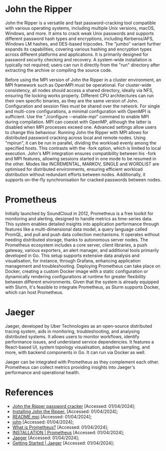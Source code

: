 # John the Ripper

John the Ripper is a versatile and fast password-cracking tool compatible with various operating systems, including multiple Unix versions, macOS, Windows, and more. It aims to crack weak Unix passwords and supports different password hash types and encryptions, including Kerberos/AFS, Windows LM hashes, and DES-based tripcodes. The “jumbo” variant further expands its capabilities, covering various hashing and encryption types across different platforms and applications. It is primarily designed for password security checking and recovery. A system-wide installation is typically not required; users can run it directly from the "run" directory after extracting the archive or compiling the source code.

Before using the MPI version of John the Ripper in a cluster environment, an MPI framework such as OpenMPI must be operational. For cluster-wide consistency, all nodes should access a shared directory, ideally via NFS, ensuring file locking works properly. Different CPU architectures can run their own specific binaries, as they are the same version of John. Configuration and session files must be shared over the network. For single and multi-core configurations, a minimal configuration with OpenMPI is sufficient. Use the "./configure --enable-mpi" command to enable MPI during compilation. MPI can coexist with OpenMP, although the latter is disabled when MPI processes exceed one. Advanced settings allow users to change this behaviour.
Running John the Ripper with MPI allows for distributed password cracking across local and remote nodes. Using "mpirun", it can be run in parallel, dividing the workload evenly among the specified hosts. This contrasts with the -fork option, which is limited to local execution. John's MPI integration ensures compatibility between his -fork and MPI features, allowing sessions started in one mode to be resumed in the other. Modes like INCREMENTAL, MARKOV, SINGLE and WORDLIST are optimised for distributed environments, ensuring efficient workload distribution without redundant efforts between nodes. Additionally, it supports on-the-fly synchronisation for cracked passwords between nodes.

# Prometheus
Initially launched by SoundCloud in 2012, Prometheus is a free toolkit for monitoring and alerting, designed to handle metrics as time-series data. This system enables detailed insights into application performance through features like a multi-dimensional data model, a query language called PromQL, and pull and push data collection mechanisms. It operates without needing distributed storage, thanks to autonomous server nodes. The Prometheus ecosystem includes a core server, client libraries, a push gateway, various exporters, an alert manager, and additional tools primarily developed in Go. This setup supports extensive data analysis and visualisation, for instance, through Grafana, enhancing application management and troubleshooting.
Deploying Prometheus can take place on Docker, creating a custom Docker image with a static configuration or dynamically rendering configurations at runtime for greater flexibility between different environments. Given that the system is already equipped with Slurm, it's feasible to integrate Prometheus, as Slurm supports Docker, which can host Prometheus.

# Jaeger
Jaeger, developed by Uber Technologies as an open-source distributed tracing system, aids in monitoring, troubleshooting, and analysing distributed systems. It allows users to monitor workflows, identify performance issues, and understand service dependencies. It features a React-based UI, system topology visualisation, adaptive sampling, and more, with backend components in Go.
It can run via Docker as well.

Jaeger can be integrated with Prometheus as they complement each other. Prometheus can collect metrics providing insights into Jaeger's performance and operational health.

# References
- [John the Ripper password cracker](https://www.openwall.com/john/) [Accessed: 01/04/2024];
- [Installing John the Ripper.](https://www.openwall.com/john/doc/INSTALL.shtml) [Accessed: 01/04/2024];
- [README.mpi](https://github.com/openwall/john/blob/bleeding-jumbo/doc/README.mpi) [Accessed: 01/04/2024];
- [john](https://github.com/openwall/john/tree/bleeding-jumbo) [Accessed: 01/04/2024];
- [What is Prometheus?](https://prometheus.io/docs/introduction/overview/) [Accessed: 01/04/2024];
- [INSTALLATION | Prometheus](https://prometheus.io/docs/prometheus/latest/installation/) [Accessed: 01/04/2024];
- [Jaeger](https://www.jaegertracing.io/docs/1.55/) [Accessed: 01/04/2024];
- [Getting Started | Jaeger](https://www.jaegertracing.io/docs/1.55/getting-started/) [Accessed: 01/04/2024];